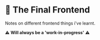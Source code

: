# :notebook: The Final Frontend

Notes on different frontend things i've learnt.

:warning: **Will always be a 'work-in-progress'** :warning:
